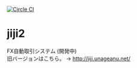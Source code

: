 [![Circle CI](https://circleci.com/gh/unageanu/jiji2.png?circle-token=e29eaf60c31708f4b2b407d9d2e8f3aa00672fdd)](https://circleci.com/gh/unageanu/jiji2)


# jiji2

FX自動取引システム (開発中)<br/>
旧バージョンはこちら。 → http://jiji.unageanu.net/

